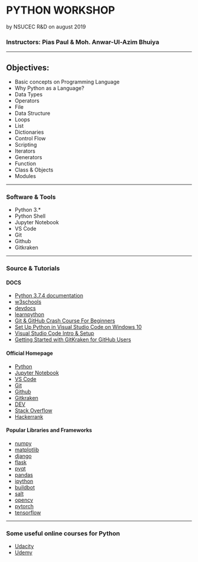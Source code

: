 # PYTHON WORKSHOP 
by NSUCEC R&D on august 2019

### Instructors: Pias Paul & Moh. Anwar-Ul-Azim Bhuiya
***

## Objectives:

* Basic concepts on Programming Language
* Why Python as a Language?
* Data Types  
* Operators
* File
* Data Structure
* Loops
* List
* Dictionaries
* Control Flow
* Scripting
* Iterators 
* Generators
* Function
* Class & Objects
* Modules
***

### Software & Tools

* Python 3.*
* Python Shell
* Jupyter Notebook
* VS Code
* Git
* Github
* Gitkraken
***

### Source & Tutorials

#### DOCS
* [Python 3.7.4 documentation](https://docs.python.org/3/)
* [w3schools](https://www.w3schools.com/python/)
* [devdocs](https://devdocs.io/python/)
* [learnpython](https://www.learnpython.org/en/Classes_and_Objects)
* [Git & GitHub Crash Course For Beginners](https://www.youtube.com/watch?v=SWYqp7iY_Tc)
* [Set Up Python in Visual Studio Code on Windows 10](https://youtu.be/dNFgRUD2w68?t=363)
* [Visual Studio Code Intro & Setup](https://www.youtube.com/watch?v=fnPhJHN0jTE)
* [Getting Started with GitKraken for GitHub Users](https://www.youtube.com/watch?v=AMFoJoNh3V4)


#### Official Homepage
* [Python](https://www.python.org/)
* [Jupyter Notebook](https://jupyter.org/)
* [VS Code](https://code.visualstudio.com/)
* [Git](https://git-scm.com/)
* [Github](https://github.com/)
* [Gitkraken](https://www.gitkraken.com/)
* [DEV](https://dev.to/t/python)
* [Stack Overflow](https://stackoverflow.com/)
* [Hackerrank](https://www.hackerrank.com)


#### Popular Libraries and Frameworks
* [numpy](https://numpy.org/)
* [matplotlib](https://matplotlib.org/)
* [django](https://www.djangoproject.com/)
* [flask](https://palletsprojects.com/p/flask/)
* [pyqt](https://riverbankcomputing.com/software/pyqt/intro)
* [pandas](https://pandas.pydata.org/)
* [ipython](http://ipython.org/)
* [buildbot](http://buildbot.net/)
* [salt](https://www.saltstack.com/)
* [opencv](https://opencv.org/)
* [pytorch](https://pytorch.org/)
* [tensorflow](https://www.tensorflow.org/)
***
### Some useful online courses for Python
* [Udacity](https://www.udacity.com/course/introduction-to-python--ud1110)
* [Udemy](https://www.udemy.com/python-complete/)

